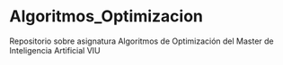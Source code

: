 # Algoritmos_Optimizacion
Repositorio sobre asignatura Algoritmos de Optimización del Master de Inteligencia Artificial VIU
